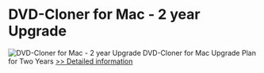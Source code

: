 # DVD-Cloner for Mac - 2 year Upgrade
![DVD-Cloner for Mac - 2 year Upgrade](https://mycommerce.akamaized.net/api/pimages/P300900336/BIG/300900336.JPG)
DVD-Cloner for Mac Upgrade Plan for Two Years
[>> Detailed information](https://secure.shareit.com/shareit/product.html?productid=300900336&affiliateid=200057808)